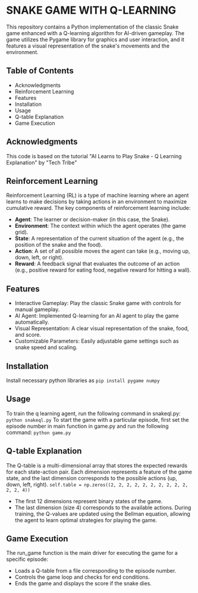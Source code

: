 # SNAKE GAME WITH Q-LEARNING
This repository contains a Python implementation of the classic Snake game enhanced with a Q-learning algorithm for AI-driven gameplay. The game utilizes the Pygame library for graphics and user interaction, and it features a visual representation of the snake's movements and the environment.

## Table of Contents
- Acknowledgments
- Reinforcement Learning
- Features
- Installation
- Usage
- Q-table Explanation
- Game Execution


## Acknowledgments
This code is based on the tutorial "AI Learns to Play Snake - Q Learning Explanation" by "Tech Tribe"


## Reinforcement Learning
Reinforcement Learning (RL) is a type of machine learning where an agent learns to make decisions by taking actions in an environment to maximize cumulative reward. The key components of reinforcement learning include:

- **Agent**: The learner or decision-maker (in this case, the Snake).
- **Environment**: The context within which the agent operates (the game grid).
- **State**: A representation of the current situation of the agent (e.g., the position of the snake and the food).
- **Action**: A set of all possible moves the agent can take (e.g., moving up, down, left, or right).
- **Reward**: A feedback signal that evaluates the outcome of an action (e.g., positive reward for eating food, negative reward for hitting a wall).

## Features
- Interactive Gameplay: Play the classic Snake game with controls for manual gameplay.
- AI Agent: Implemented Q-learning for an AI agent to play the game automatically.
- Visual Representation: A clear visual representation of the snake, food, and score.
- Customizable Parameters: Easily adjustable game settings such as snake speed and scaling.

## Installation
Install necessary python libraries as 
`pip install pygame numpy`

## Usage
To train the q learning agent, run the following command in snakeql.py:
`python snakeql.py`
To start the game with a particular episode, first set the episode number in main function in game.py and run the following command:
`python game.py`

## Q-table Explanation
The Q-table is a multi-dimensional array that stores the expected rewards for each state-action pair. Each dimension represents a feature of the game state, and the last dimension corresponds to the possible actions (up, down, left, right).
`self.table = np.zeros((2, 2, 2, 2, 2, 2, 2, 2, 2, 2, 2, 2, 4))`
- The first 12 dimensions represent binary states of the game.
- The last dimension (size 4) corresponds to the available actions.
During training, the Q-values are updated using the Bellman equation, allowing the agent to learn optimal strategies for playing the game.

## Game Execution
The run_game function is the main driver for executing the game for a specific episode:
- Loads a Q-table from a file corresponding to the episode number.
- Controls the game loop and checks for end conditions.
- Ends the game and displays the score if the snake dies.
